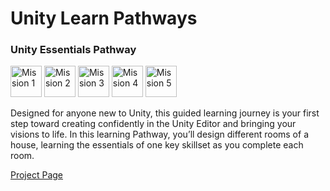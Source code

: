 # Unity Learn Pathways
### Unity Essentials Pathway

<p float="left">
<a href="https://learn.unity.com/mission/mission-1-editor-essentials">
<img alt="Mission 1" width="50px" src="https://unity-connect-prd.storage.googleapis.com/20240520/learn/images/ac3403d4-67e1-4043-991b-6024a6c7cb2c_Mission1_EditorEssential.png"></a>
<a href="https://learn.unity.com/mission/mission-2-3d-essentials">
<img alt="Mission 2" width="50px" src="https://unity-connect-prd.storage.googleapis.com/20240520/learn/images/fe7bd022-9127-4cd6-868d-6bea4bb50a82_Mission2_3DEssential.png"></a>
<a href="https://learn.unity.com/mission/mission-3-audio-essentials">
<img alt="Mission 3" width="50px" src="https://unity-connect-prd.storage.googleapis.com/20240520/learn/images/482b659b-a14b-4626-a835-1cd7400e4fa6_Mission3_AudioEssential.png"></a>
<a href="https://learn.unity.com/mission/mission-4-programming-essentials">
<img alt="Mission 4" width="50px" src="https://unity-connect-prd.storage.googleapis.com/20240521/learn/images/2c09924e-4c4b-4a74-bd36-b5b2b759de9d_Mission4_ProgrammingEssential.png"></a>
<a href="https://learn.unity.com/mission/mission-5-2d-essentials">
<img alt="Mission 5" width="50px" src="https://unity-connect-prd.storage.googleapis.com/20240521/learn/images/8561703a-a5f8-40ef-8330-d84bc586d630_Mission5_2DEssential.png"></a>
</p>

<p>
Designed for anyone new to Unity, this guided learning journey is your first step toward creating confidently in the Unity Editor and bringing your visions to life. In this learning Pathway, you’ll design different rooms of a house, learning the essentials of one key skillset as you complete each room.
</p>

[Project Page](https://play.unity.com/en/games/8a5b6a5c-2478-4798-bb8b-e93d9c8d6e30/unityessentials)
